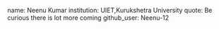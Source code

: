 name: Neenu Kumar
institution: UIET,Kurukshetra University
quote: Be curious there is lot more coming
github_user: Neenu-12
 
